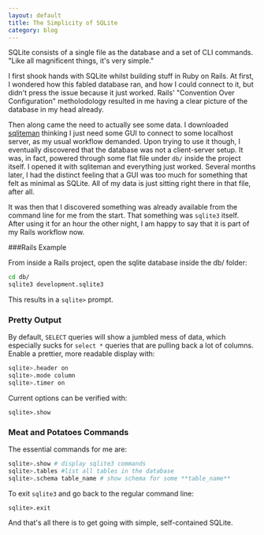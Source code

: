 ```yaml
---
layout: default
title: The Simplicity of SQLite
category: blog
---
```


SQLite consists of a single file as the database and a set of CLI commands. "Like all magnificent things, it's very simple."

I first shook hands with SQLite whilst building stuff in Ruby on Rails. At first, I wondered how this fabled database ran, and how I could connect to it, but didn't press the issue because it just worked. Rails' "Convention Over Configuration" metholodology resulted in me having a clear picture of the database in my head already.

Then along came the need to actually see some data. I downloaded [sqliteman](http://sqliteman.yarpen.cz/) thinking I just need some GUI to connect to some localhost server, as my usual workflow demanded. Upon trying to use it though, I eventually discovered that the database was not a client-server setup. It was, in fact, powered through some flat file under ```db/``` inside the project itself. I opened it with sqliteman and everything just worked. Several months later, I had the distinct feeling that a GUI was too much for something that felt as minimal as SQLite. All of my data is just sitting right there in that file, after all.

It was then that I discovered something was already available from the command line for me from the start. That something was ```sqlite3``` itself. After using it for an hour the other night, I am happy to say that it is part of my Rails workflow now.

###Rails Example

From inside a Rails project, open the sqlite database inside the db/ folder:

```sh
cd db/
sqlite3 development.sqlite3
```

This results in a ```sqlite>``` prompt.

### Pretty Output

By default, ```SELECT``` queries will show a jumbled mess of data, which especially sucks for ```select *``` queries that are pulling back a lot of columns. Enable a prettier, more readable display with:

```sh
sqlite>.header on
sqlite>.mode column
sqlite>.timer on
```

Current options can be verified with:

```
sqlite>.show
```

### Meat and Potatoes Commands

The essential commands for me are:

```sh
sqlite>.show # display sqlite3 commands
sqlite>.tables #list all tables in the database
sqlite>.schema table_name # show schema for some **table_name**
```

To exit ```sqlite3``` and go back to the regular command line:

```
sqlite>.exit
```

And that's all there is to get going with simple, self-contained SQLite.
